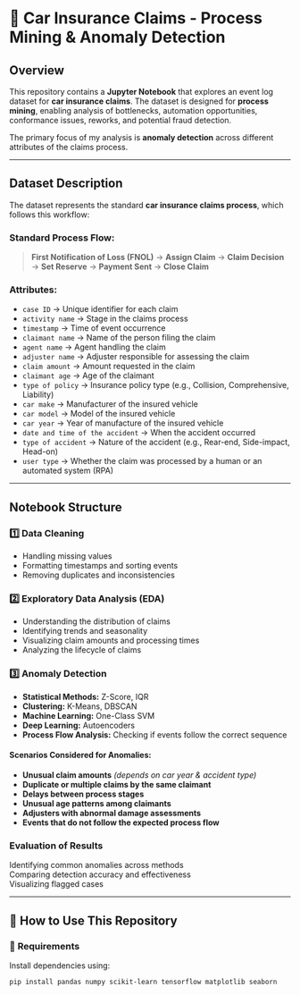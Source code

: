 # 🚗 Car Insurance Claims - Process Mining & Anomaly Detection

## Overview  
This repository contains a **Jupyter Notebook** that explores an event log dataset for **car insurance claims**. The dataset is designed for **process mining**, enabling analysis of bottlenecks, automation opportunities, conformance issues, reworks, and potential fraud detection.  

The primary focus of my analysis is **anomaly detection** across different attributes of the claims process.  

---

## Dataset Description  
The dataset represents the standard **car insurance claims process**, which follows this workflow:  

### **Standard Process Flow:**  
> **First Notification of Loss (FNOL)** → **Assign Claim** → **Claim Decision** → **Set Reserve** → **Payment Sent** → **Close Claim**  

### **Attributes:**  
- `case ID` → Unique identifier for each claim  
- `activity name` → Stage in the claims process  
- `timestamp` → Time of event occurrence  
- `claimant name` → Name of the person filing the claim  
- `agent name` → Agent handling the claim  
- `adjuster name` → Adjuster responsible for assessing the claim  
- `claim amount` → Amount requested in the claim  
- `claimant age` → Age of the claimant  
- `type of policy` → Insurance policy type (e.g., Collision, Comprehensive, Liability)  
- `car make` → Manufacturer of the insured vehicle  
- `car model` → Model of the insured vehicle  
- `car year` → Year of manufacture of the insured vehicle  
- `date and time of the accident` → When the accident occurred  
- `type of accident` → Nature of the accident (e.g., Rear-end, Side-impact, Head-on)  
- `user type` → Whether the claim was processed by a human or an automated system (RPA)  

---

## Notebook Structure  

### **1️⃣ Data Cleaning**  
- Handling missing values  
- Formatting timestamps and sorting events  
- Removing duplicates and inconsistencies  

### **2️⃣ Exploratory Data Analysis (EDA)**  
- Understanding the distribution of claims  
- Identifying trends and seasonality  
- Visualizing claim amounts and processing times  
- Analyzing the lifecycle of claims  

### **3️⃣ Anomaly Detection**  
- **Statistical Methods:** Z-Score, IQR  
- **Clustering:** K-Means, DBSCAN  
- **Machine Learning:** One-Class SVM  
- **Deep Learning:** Autoencoders  
- **Process Flow Analysis:** Checking if events follow the correct sequence  

#### **Scenarios Considered for Anomalies:**  
- **Unusual claim amounts** _(depends on car year & accident type)_  
- **Duplicate or multiple claims by the same claimant**  
- **Delays between process stages**  
- **Unusual age patterns among claimants**  
- **Adjusters with abnormal damage assessments**  
- **Events that do not follow the expected process flow**  

### **Evaluation of Results**  
Identifying common anomalies across methods  
Comparing detection accuracy and effectiveness  
Visualizing flagged cases  

---

## 🚀 How to Use This Repository  

### 🔧 **Requirements**  
Install dependencies using:  
```bash
pip install pandas numpy scikit-learn tensorflow matplotlib seaborn
